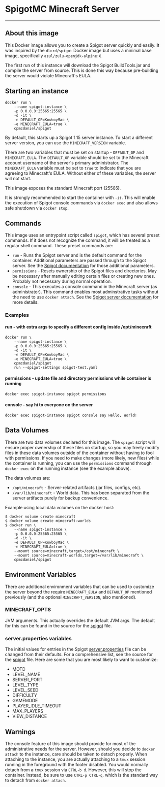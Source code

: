 # SpigotMC Minecraft Server
--- 

## About this image

This Docker image allows you to create a Spigot server quickly and easily. It was inspired by the `dlord/spigot` Docker image but uses a minimal base image, specifically `azul/zulu-openjdk-alpine:8`.

The first run of this instance will download the Spigot BuildTools.jar and compile the server from source. This is done this way because pre-building the server would violate Minecraft's EULA. 

## Starting an instance

```
docker run \
    --name spigot-instance \
    -p 0.0.0.0:25565:25565 \
    -d -it \
    -e DEFAULT_OP=KowboyMac \
    -e MINECRAFT_EULA=true \
    cpmcdaniel/spigot
```

By default, this starts up a Spigot 1.15 server instance. To start a different server version, you can use the `MINECRAFT_VERSION` variable. 

There are two variables that must be set on startup - `DEFAULT_OP` and `MINECRAFT_EULA`. The `DEFAULT_OP` variable should be set to the Minecraft account username of the server's primary administrator. The `MINECRAFT_EULA` variable must be set to `true` to indicate that you are agreeing to Minecraft's EULA. Without either of these variables, the server will not start.

This image exposes the standard Minecraft port (25565). 

It is strongly recommended to start the container with `-it`. This will enable the execution of Spigot console commands via `docker exec` and also allows safe shutdown via `docker stop`. 

## Commands

This image uses an entrypoint script called `spigot`, which has several preset commands. If it does not recognize the command, it will be treated as a regular shell command. These preset commands are:

* `run` - Runs the Spigot server and is the default command for the container. Additional parameters are passed through to the Spigot server. See the [Spigot documentation](https://www.spigotmc.org/wiki/start-up-parameters/) for those additional parameters. 
* `permissions` - Resets ownership of the Spigot files and directories. May be necessary after manually editing certain files or creating new ones. Probably not necessary during normal operation.
* `console` - This executes a console command in the Minecraft server (as administrator). This command enables most adminstrative tasks without the need to use `docker attach`. See the [Spigot server documentation](https://www.spigotmc.org/wiki/spigot-commands/) for more details.

### Examples

#### run - with extra args to specify a different config inside /opt/minecraft

```
docker run \
    --name spigot-instance \
    -p 0.0.0.0:25565:25565 \
    -d -it \
    -e DEFAULT_OP=KowboyMac \
    -e MINECRAFT_EULA=true \
    cpmcdaniel/spigot
    run --spigot-settings spigot-test.yaml
```

#### permissions - update file and directory permissions while container is running

```
docker exec spigot-instance spigot permissions
```

#### console - say hi to everyone on the server

```
docker exec spigot-instance spigot console say Hello, World!
```

## Data Volumes

There are two data volumes declared for this image. The `spigot` script will ensure proper ownership of these files on startup, so you may freely modify files in these data volumes outside of the container without having to fool with permissions. If you need to make changes (more likely, new files) while the container is running, you can use the `permissions` command through `docker exec` on the running instance (see the example above). 

The data volumes are:
* `/opt/minecraft` - Server-related artifacts (jar files, configs, etc). 
* `/var/lib/minecraft` - World data. This has been separated from the server artifacts purely for backup convenience. 

Example using local data volumes on the docker host:

```shell
$ docker volume create minecraft
$ docker volume create minecraft-worlds
$ docker run \
    --name spigot-instance \
    -p 0.0.0.0:25565:25565 \
    -d -it \
    -e DEFAULT_OP=KowboyMac \
    -e MINECRAFT_EULA=true \
    --mount source=minecraft,target=/opt/minecraft \
    --mount source=minecraft-worlds,target=/var/lib/minecraft \
    cpmcdaniel/spigot
```

## Environment Variables

There are additional environment variables that can be used to customize the server beyond the require `MINECRAFT_EULA` and `DEFAULT_OP` mentioned previously (and the optional `MINECRAFT_VERSION`, also mentioned).

### MINECRAFT_OPTS

JVM arguments. This actually overrides the default JVM args. The default for this can be found in the source for the [spigot](spigot) file.

### server.properties variables

The initial values for entries in the Spigot [server.properties](https://www.spigotmc.org/wiki/spigot-configuration-server-properties/) file can be changed from their defaults. For a comprehensive list, see the source for the [spigot](spigot) file. Here are some that you are most likely to want to customize:

* MOTD
* LEVEL_NAME
* SERVER_PORT
* LEVEL_TYPE
* LEVEL_SEED
* DIFFICULTY
* GAMEMODE
* PLAYER_IDLE_TIMEOUT
* MAX_PLAYERS
* VIEW_DISTANCE

## Warnings

The console feature of this image should provide for most of the administrative needs for the server. However, should you decide to `docker attach` to the instance, care should be taken to detach properly. When attaching to the instance, you are actually attaching to a `tmux` session running in the foreground with the footer disabled. You would normally detach from a `tmux` session via `CTRL-b d`. However, this will stop the container. Instead, be sure to use `CTRL-p CTRL-q`, which is the standard way to detach from `docker attach`.
